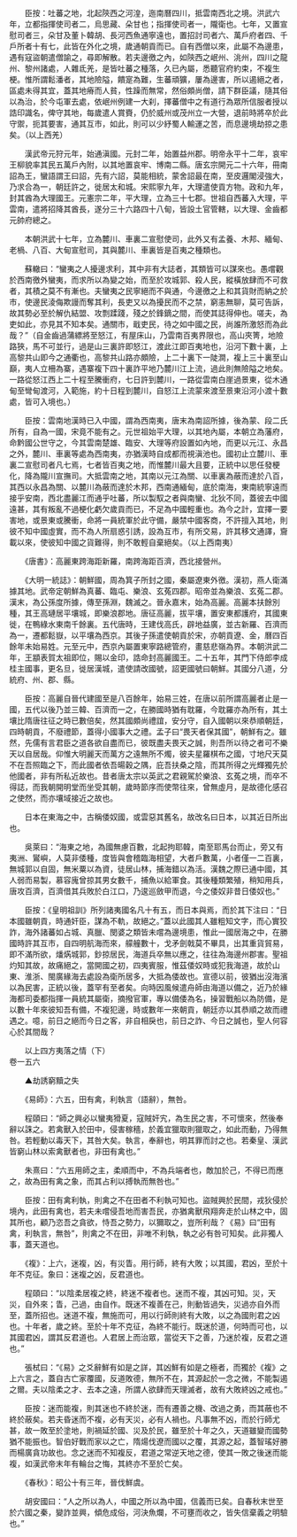 <!-- { "loadSidebar": true } -->
　　臣按：吐蕃之地，北起陝西之河湟，迤南曆四川，抵雲南西北之境。洪武六年，立都指揮使司者二，烏思藏、朵甘也；指揮使司者一，隴衛也。七年，又置宣慰司者三，朵甘及董卜韓胡、長河西魚通寧遠也，置招討司者六、萬戶府者四、千戶所者十有七，此皆在外化之境，歲通朝貢而已。自有西僧以來，此屬不為邊患，遇有寇盜朝遣僧諭之，尋即解散。若夫邊徼之內，如陝西之岷州、洮州，四川之龍州、黎州諸處，人雜氐羌，是皆吐蕃之種落，久已內屬，悉聽官府約束，不複生梗。惟所謂鬆潘者，其地險隘，饋寔為難，生蕃頑獷，屢為邊害，所以遏絕之者，區處未得其宜，蓋其地瘠而人貧，性躁而無常，然俗頗尚僧，請下群臣議，隨其俗以為治，於今屯軍去處，依岷州例建一大刹，擇蕃僧中之有道行為眾所信服者授以誥印識名，俾守其地，每歲遣人賞賚，仍於威州或茂州立一大營，退前時將卒於此守禦，扼其要害，通其互市，如此，則可以少紓蜀人輸運之苦，而息邊境劫掠之患矣。（以上西羌）

　　漢武帝元狩元年，始通滇國。元封二年，始置益州郡。明帝永平十二年，哀牢王柳貌率其民五萬戶內附，以其地置哀牢、博南二縣。唐玄宗開元二十六年，冊南詔為王，蠻語謂王曰詔，先有六詔，莫能相統，蒙舍詔最在南，至皮邏閣浸強大，乃求合為一，朝廷許之，徙居太和城。宋熙寧九年，大理遣使貢方物。政和九年，封其酋為大理國王。元憲宗二年，平大理，立為三十七郡。世祖自西蕃入大理，平雲南，遣將招降其酋長，遂分三十六路四十八甸，皆設土官管轄，以大理、金齒都元帥府總之。

　　本朝洪武十七年，立為麓川、車裏二宣慰使司，此外又有孟養、木邦、緬甸、老楇、八百、大甸宣慰司，其與麓川、車裏皆是百夷之種類也。

　　蘇轍曰：“蠻夷之人擾邊求利，其中非有大誌者，其類皆可以謀來也。愚嚐觀於西南徼外蠻夷，而求所以為變之始，而至於攻城郭、殺人民，縱橫放肆而不可救者，其積之莫不有漸也。夫蠻夷之民寧絕而不與通，今邊徼之上和其貨財而納之於市，使邊民淩侮欺謾而奪其利，長吏又以為擾民而不之禁，窮恚無聊，莫可告訴，故其勢必至於解仇結盟、攻剽蹂踐，殘之於鋒鏑之間，而使其誌得伸也。嗟夫，為吏如此，亦見其不知本矣。通關市，戢吏民，待之如中國之民，尚誰所激怒而為此哉？”（自金齒過蒲縹將至怒江，有屋床山，乃雲南百夷界限也，高山夾箐，地險路狹，馬不可並行，過是山三裏許即怒江，渡此江即百夷地也，沿河下數十裏，上高黎共山即今之通衢也，高黎共山路亦頗險，上二十裏下一陡澗，複上三十裏至山巔，夷人立柵為寨，遇寨複下四十裏詐平地乃麓川江上流，過此則無險隘之地矣。一路從怒江西上二十程至騰衝府，七日許到麓川，一路從雲南白崖過景東，從木通甸至彎甸渡河，入範施，約十日程到麓川，自怒江上流蒙來渡至景東沿河小渡十數處，皆可入境也。）

　　臣按：雲南地漢時已入中國，謂為西南夷，唐末為南詔所據，後為蒙、段二氏所有，自為一國，宋竟不能有之。元世祖始平大理，以其地內屬，本朝立為藩府，命黔國公世守之，今其雲南楚雄、臨安、大理等府設置如內地，而更以元江、永昌之外，麓川、車裏等處為西南夷，亦猶漢時自成都而視滇池也。國初止立麓川、車裏二宣慰司者凡七焉，七者皆百夷之地，而惟麓川最大且要，正統中以思任發梗化，降為隴川宣撫司。大抵雲南之地，其南以元江為關、以車裏為蔽而達於八百，其西以永昌為關、以麓川為蔽而達於木邦，西南通緬甸，底於南海，東南統寧遠而接乎安南，西北盡麗江而通乎吐蕃，所以製馭之者與南蠻、北狄不同，蓋彼去中國遠甚，其有叛亂不過梗化虧欠歲貢而已，不足為中國輕重也。為今之計，宜擇一要害地，或景東或騰衝，命將一員統軍於此守備，嚴禁中國客商，不許擅入其地，則彼不知中國虛實，而不為人所扇惑引誘，設為互市，有所交易，許其移文通譯，齎載以來，使彼知中國之貨難得，則不敢輕自棄絕矣。（以上西南夷）

　　《唐書》：高麗東跨海距新羅，南跨海距百濟，西北接營州。

　　《大明一統誌》：朝鮮國，周為箕子所封之國，秦屬遼東外徼。漢初，燕人衛滿據其地。武帝定朝鮮為真蕃、臨屯、樂浪、玄菟四郡。昭帝並為樂浪、玄菟二郡。漢末，為公孫度所據，傳至孫淵，魏滅之。晉永嘉末，始為高麗。高麗本扶餘別種，其王高璉居平壤城，即樂浪郡地。唐征高麗，拔平壤，置安東都護府，其國東徙，在鴨綠水東南千餘裏。五代唐時，王建伐高氏，辟地益廣，並古新羅、百濟而為一，遷都鬆嶽，以平壤為西京。其後子孫遣使朝貢於宋，亦朝貢遼、金，曆四百餘年未始易姓。元至元中，西京內屬置東寧路總管府，畫慈悲嶺為界。本朝洪武二年，王顓表賀太祖即位，賜以金印，誥命封高麗國王。二十五年，其門下侍郎李成桂主國事，更名旦，徙居漢城，遣使請改國號，詔更國號曰朝鮮。其國分八道，分統府、州、郡、縣。

　　臣按：高麗自晉代建國至是八百餘年，始易三姓，在唐以前所謂高麗者止是一國，五代以後乃並三韓、百濟而一之，在勝國時猶有耽羅，今耽羅亦為所有，其土壤比隋唐往征之時已數倍矣，然其國頗尚禮誼，安分守，自入國朝以來恭順朝廷，四時朝貢，不廢禮節，蓋得小國事大之禮。孟子曰“畏天者保其國”，朝鮮有之。雖然，先儒有言君臣之道各欲自盡而已，彼既盡夫畏天之誠，則吾所以待之者可不樂天以自居哉。仰惟大明麗天而萬方之遠無所不燭，彼夫星羅棋布之國，寸地尺天莫不在吾照臨之下，而此國者依吾暘穀之隅，庇吾扶桑之陰，而其所得之光輝獨先於他國者，非有所私近故也。昔者唐太宗以英武之君親駕於樂浪、玄菟之境，而卒不得誌，而我朝開明堂而坐受其朝，歲時節序而使幣往來，曾無虛月，是故德化感召之使然，而亦壤域接近之故也。

　　日本在東海之中，古稱倭奴國，或雲惡其舊名，故改名曰日本，以其近日所出也。

　　吳萊曰：“海東之地，為國無慮百數，北起拘耶韓，南至耶馬台而止，旁又有夷洲、鸑嶼，人莫非倭種，度皆與會稽臨海相望，大者戶數萬，小者僅一二百裏，無城郭以自固，無米粟以為資，徒居山林，捕海錯以為活。漢魏之際已通中國，其人弱而易製，慕容廆曾掠其男女數千，捕魚以給軍食。其後種類繁殖，稍知用兵，唐攻百濟，百濟借其兵敗於白江口，乃逡巡斂甲而退，今之倭奴非昔日倭奴也。”

　　臣按：《皇明祖訓》所列諸夷國名凡十有五，而日本與焉，而於其下注曰：“日本國雖朝貢，時通奸臣，謀為不軌，故絕之。”蓋以此國其人雖粗知文字，而心實狡詐，海外諸蕃如占城、真臘、閔婆之類皆未嚐為邊境患，惟此一國居海之中，在勝國時許其互市，自四明航海而來，艨艟數十，戈矛劍戟莫不畢具，出其重貨貿易，即不滿所欲，燔焫城郭，鈔掠居民，海道兵卒無以應之，往往為海邊州郡害。聖祖灼知其故，故痛絕之，當開國之初，四夷賓服，惟茲倭奴時或犯我海道，故於山東、淮浙、閩廣緣海去處設為衛所居多，大抵為倭故也。宣德以前，彼猶出沒海濱以為民害，正統以後，蓋罕有至者矣。向時因風候遣舟師由海道以備之，近乃於緣海都司委都指揮一員統其屬衛，摘撥官軍，專以備倭為名，操習戰船以為防備，是以數十年來彼知吾有備，不複犯邊，時或數年一來朝貢，朝廷亦以其恭順之故而禮遇之。噫，前日之絕而今日之客，非自相戾也，前日之詐、今日之誠也，聖人何容心於其間哉？

　　以上四方夷落之情（下）  
卷一五六

　　▲劫誘窮黷之失

　　《易師》：六五，田有禽，利執言（語辭），無咎。

　　程頤曰：“師之興必以蠻夷猾夏，寇賊奸宄，為生民之害，不可懷來，然後奉辭以誅之。若禽獸入於田中，侵害稼穡，於義宜獵取則獵取之，如此而動，乃得無咎。若輕動以毒天下，其咎大矣。執言，奉辭也，明其罪而討之也。若秦皇、漢武皆窮山林以索禽獸者也，非田有禽也。”

　　朱熹曰：“六五用師之主，柔順而中，不為兵端者也，敵加於己，不得已而應之，故為田有禽之象，而其占利以搏執而無咎也。”

　　臣按：田有禽利執，則禽之不在田者不利執可知也。盜賊興於民間，戎狄侵於境內，此田有禽也，若夫未嚐侵吾地而害吾民，亦猶禽獸飛翔奔走於山林之中，固其所也，顧乃恣吾之貪欲，恃吾之勢力，以獮取之，豈所利哉？《易》曰“田有禽，利執言，無咎”，則禽之不在田，非唯不利執，執之必有咎可知矣。此非獨人事，蓋天道也。

　　《複》：上六，迷複，凶，有災眚。用行師，終有大敗；以其國，君凶，至於十年不克征。象曰：迷複之凶，反君道也。

　　程頤曰：“以陰柔居複之終，終迷不複者也。迷而不複，其凶可知。災，天災，自外來；眚，己過，由自作。既迷不複善在己，則動皆過失，災過亦自外而至，蓋所招也。迷道不複，無施而可，用以行師則終有大敗，以之為國則君之凶也。十年者，歲之終。至於十年不克征，為終不能行。既迷於道，何時而可也，以其國君凶，謂其反君道也。人君居上而治眾，當從天下之善，乃迷於複，反君之道也。”

　　張栻曰：“《易》之爻辭鮮有如是之詳，其凶鮮有如是之極者，而獨於《複》之上六言之，蓋自古亡家覆國，反道敗德，無所不在，其源起於一念之微，不能製遏之爾。夫以陰柔之才、去本之遠，所謂人欲肆而天理滅者，故有大敗終凶之戒也。”

　　臣按：迷而能複，則其迷也不終於迷，而有遷善之機、改過之勇，而其蔽也不終於蔽矣。若夫昏迷而不複，必有天災，必有人禍也。凡事無不凶，而於行師尤甚，故一敗至於塗地，則禍延於國、災及於民，雖至於十年之久，天道雖變而國勢猶不能振也。智伯好戰而家以之亡，隋煬伐遼而國以之覆，其源之起，蓋智瑤好勝而楊廣貪功故也。念之迷而不知複反，君道之常逆天地之德，使其一敗之後迷而能複，如漢武帝末年有輪台之悔，其終亦不至於亡矣。

　　《春秋》：昭公十有三年，晉伐鮮虞。

　　胡安國曰：“人之所以為人，中國之所以為中國，信義而已矣。自春秋末世至於六國之秦，變詐並興，傾危成俗，河決魚爛，不可壅而收之，皆失信棄義之明驗也。”

